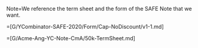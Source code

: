 Note=We reference the term sheet and the form of the SAFE Note that we want.

=[G/YCombinator-SAFE-2020/Form/Cap-NoDiscount/v1-1.md]

=[G/Acme-Ang-YC-Note-CmA/50k-TermSheet.md]
